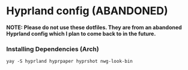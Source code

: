 <h1>Hyprland config (ABANDONED)</h1>

<b>NOTE: Please do not use these dotfiles. They are from an abandoned Hyprland config which I plan to come back to in the future.</b>

<h3>Installing Dependencies (Arch)</h3>

```yay -S hyprland hyprpaper hyprshot nwg-look-bin```
